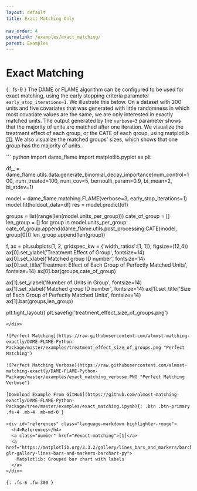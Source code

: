```yaml
---
layout: default
title: Exact Matching Only

nav_order: 4
permalink: /examples/exact_matching/
parent: Examples
---
```


# Exact Matching
{: .fs-9 }
The DAME or FLAME algorithm can be configured to be used for exact matching, using the early stopping criteria parameter `early_stop_iterations=1`. We illustrate this below. On a dataset with 200 units and five covariates that was generated with little randomness in which most covariate values are the same, we are only interested in exactly matched units. The output generated by the `verbose=3` parameter shows that the majority of units are matched after one iteration. We visualize the treatment effect of each group, or the CATE of each group, using matplotlib <a href="#references">[1]</a>. We also visualize the matched groups' sizes, which shows that one group has the majority of units. 

<div class="code-example" markdown="1">
``` python
import dame_flame
import matplotlib.pyplot as plt


df,_ = dame_flame.utils.data.generate_binomial_decay_importance(num_control=100, num_treated=100, 
                    num_cov=5, bernoulli_param=0.9, bi_mean=2, bi_stdev=1)

model = dame_flame.matching.FLAME(verbose=3, early_stop_iterations=1)
model.fit(holdout_data=df)
res = model.predict(df)

groups = list(range(len(model.units_per_group)))
cate_of_group = []
len_group = []
for group in model.units_per_group:
    cate_of_group.append(dame_flame.utils.post_processing.CATE(model, group[0]))
    len_group.append(len(group))
    
    
f, ax = plt.subplots(1, 2, gridspec_kw = {'width_ratios':[1, 1]}, figsize=(12,4))
ax[0].set_ylabel('Treatment Effect of Group', fontsize=14)
ax[0].set_xlabel('Matched group ID number', fontsize=14)
ax[0].set_title('Treatment Effect of Each Group of Perfectly Matched Units', fontsize=14)
ax[0].bar(groups,cate_of_group)

ax[1].set_ylabel('Number of Units in Group', fontsize=14)
ax[1].set_xlabel('Matched group ID number', fontsize=14)
ax[1].set_title('Size of Each Group of Perfectly Matched Units', fontsize=14)
ax[1].bar(groups,len_group)

plt.tight_layout()
plt.savefig('treatment_effect_size_of_groups.png')
```
</div>

![Perfect Matching](https://raw.githubusercontent.com/almost-matching-exactly/DAME-FLAME-Python-Package/master/examples/treatment_effect_size_of_groups.png "Perfect Matching")

![Perfect Matching Verbose](https://raw.githubusercontent.com/almost-matching-exactly/DAME-FLAME-Python-Package/master/examples/exact_matching_verbose.PNG "Perfect Matching Verbose")

[Download Example From GitHub](https://github.com/almost-matching-exactly/DAME-FLAME-Python-Package/tree/master/examples/exact_matching.ipynb){: .btn .btn-primary .fs-4 .mb-4 .mb-md-0 }

<div id="references" class="language-markdown highlighter-rouge">
  <h4>References</h4>
  <a class="number" href="#exact-matching">[1]</a> 
  <a href="https://matplotlib.org/3.3.2/gallery/lines_bars_and_markers/barchart.html#sphx-glr-gallery-lines-bars-and-markers-barchart-py">
    Matplotlib: Grouped bar chart with labels
  </a>
</div>

{: .fs-6 .fw-300 }
